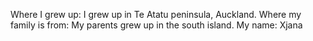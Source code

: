 Where I grew up: I grew up in Te Atatu peninsula, Auckland.
Where my family is from: My parents grew up in the south island.
My name: Xjana
